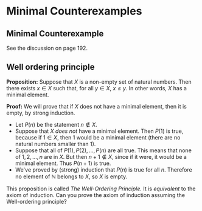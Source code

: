 # Minimal Counterexamples

## Minimal Counterexample

See the discussion on page 192.

## Well ordering principle

**Proposition:** Suppose that $X$ is a non-empty set of natural numbers.  Then there exists $x\in X$ such
that, for all $y\in X$, $x\le y$.  In other words, $X$ has a minimal element.

**Proof:** We will prove that if $X$ does not have a minimal element, then it is empty,
by strong induction.

- Let $P(n)$ be the statement $n\not\in X$.
- Suppose that $X$ *does not* have a minimal element.  Then $P(1)$ is true, because if $1\in X$, then
$1$ would be a minimal element (there are no natural numbers smaller than $1$).
- Suppose that all of $P(1),P(2),\ldots, P(n)$ are all true. This means that none of $1,2,\ldots,n$ are in $X$.
But then $n+1\not\in X$, since if it were, it would be a minimal element.  Thus $P(n+1)$ is true. 
- We've proved by (strong) induction that $P(n)$ is true for all $n$.  Therefore no element of $\mathbb{N}$
belongs to $X$, so $X$ is empty.  


This proposition is called *The Well-Ordering Principle.* It is *equivalent* to the axiom of induction.
Can you prove the axiom of induction assuming the Well-ordering principle?




